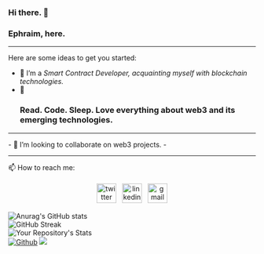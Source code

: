 ### Hi there. 👋 

### Ephraim, here.

<hr/>
<!-- **Ephraim-nonso/Ephraim-nonso** is a ✨ _special_ ✨ repository because its `README.md` (this file) appears on your GitHub profile.
 -->
 
Here are some ideas to get you started:

- 🔭 I’m a <em>Smart Contract Developer, acquainting myself with blockchain technologies.</em>
- 🌱 <h3>Read. Code. Sleep. Love everything about web3 and its emerging technologies.
<hr/>
- 👯 I’m looking to collaborate on web3 projects. 
- <hr/>
<!-- - 🤔 I’m looking for help with ... -->
<!-- - 💬 Ask me about ... -->
📫 How to reach me: 
 
 <p align="center">
<a href="https://twitter.com/iamephraim_js"><img src="https://cdn.jsdelivr.net/npm/simple-icons@v3/icons/twitter.svg" alt="twitter" height="40" style="vertical-align:top; margin:4px"></a>
 <a href="https://linkedin.com/in/chukwu-ephraim-chinonso" target="_blank" rel="noopener noreferrer"> <img src="https://cdn.jsdelivr.net/npm/simple-icons@v3/icons/linkedin.svg" alt="linkedin" height="40" style="vertical-align:top; margin:4px"></a>
 <a href="mailto:chukwuchinonsoephraim@gmail.com"> <img src="https://cdn.jsdelivr.net/npm/simple-icons@v3/icons/gmail.svg" alt="gmail" height="40" style="vertical-align:top; margin:4px"></a>

  ![Anurag's GitHub stats](https://github-readme-stats.vercel.app/api?username=Ephraim-nonso&show_icons=true&theme=radical)     
 ![GitHub Streak](https://github-readme-streak-stats.herokuapp.com/?user=Ephraim-nonso&theme=github_dark)
 <br>
  ![Your Repository's Stats](https://github-readme-stats.vercel.app/api/top-langs/?username=Ephraim-nonso&layout=compact&theme=blue-green)
 <br>
  [![Github](https://img.shields.io/github/followers/Ephraim-nonso?label=Follow&style=social)](https://github.com/Ephraim-nonso)
 ![](https://visitor-badge.laobi.icu/badge?page_id=Ephraim-nonso.Ephraim-nonso)
 </p>
 



<!-- - ⚡ Fun fact:  -->

